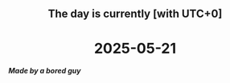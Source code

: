 <h2 align=center>The day is currently [with UTC+0]</h2>
<h1 align=center><!--TIME BEGIN-->2025-05-21<!--TIME END--></h1>
<h5>Made by a bored guy</h5>

